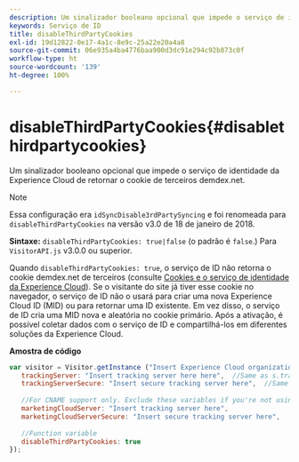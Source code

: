 ```yaml
---
description: Um sinalizador booleano opcional que impede o serviço de identidade da Experience Cloud de retornar o cookie de terceiros demdex.net.
keywords: Serviço de ID
title: disableThirdPartyCookies
exl-id: 19d12822-0e17-4a1c-8e9c-25a22e20a4a8
source-git-commit: 06e935a4ba4776baa900d3dc91e294c92b873c0f
workflow-type: ht
source-wordcount: '139'
ht-degree: 100%

---
```


# disableThirdPartyCookies{#disablethirdpartycookies}

Um sinalizador booleano opcional que impede o serviço de identidade da Experience Cloud de retornar o cookie de terceiros demdex.net.

>[!NOTE]
>
>Essa configuração era `idSyncDisable3rdPartySyncing` e foi renomeada para `disableThirdPartyCookies` na versão v3.0 de 18 de janeiro de 2018.

**Sintaxe:** `disableThirdPartyCookies: true|false` (o padrão é `false`.) Para `VisitorAPI.js` v3.0.0 ou superior.

Quando `disableThirdPartyCookies: true`, o serviço de ID não retorna o cookie demdex.net de terceiros (consulte [Cookies e o serviço de identidade da Experience Cloud](../../introduction/cookies.md)). Se o visitante do site já tiver esse cookie no navegador, o serviço de ID não o usará para criar uma nova Experience Cloud ID (MID) ou para retornar uma ID existente. Em vez disso, o serviço de ID cria uma MID nova e aleatória no cookie primário. Após a ativação, é possível coletar dados com o serviço de ID e compartilhá-los em diferentes soluções da Experience Cloud.

**Amostra de código**

```js
var visitor = Visitor.getInstance ("Insert Experience Cloud organization ID here",{ 
   trackingServer: "Insert tracking server here here",  //Same as s.trackingServer 
   trackingServerSecure: "Insert secure tracking server here",  //Same as s.trackingServerSecure 
 
   //For CNAME support only. Exclude these variables if you're not using CNAME 
   marketingCloudServer: "Insert tracking server here", 
   marketingCloudServerSecure: "Insert secure tracking server here", 
 
   //Function variable 
   disableThirdPartyCookies: true 
});
```

